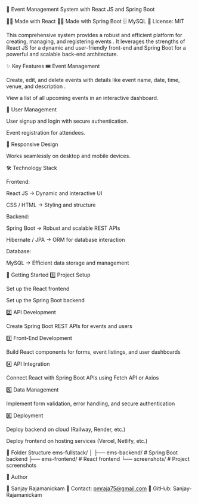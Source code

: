 🎉 Event Management System with React JS and Spring Boot

👨‍💻 Made with React
👨‍💻 Made with Spring Boot
🗄️ MySQL
📜 License: MIT

This comprehensive system provides a robust and efficient platform for creating, managing, and registering events .
It leverages the strengths of React JS for a dynamic and user-friendly front-end and Spring Boot for a powerful and scalable back-end architecture.

✨ Key Features
🎟️ Event Management

Create, edit, and delete events with details like event name, date, time, venue, and description .

View a list of all upcoming events in an interactive dashboard.

👤 User Management

User signup and login with secure authentication.

Event registration for attendees.

📱 Responsive Design

Works seamlessly on desktop and mobile devices.

🛠 Technology Stack

Frontend:

React JS → Dynamic and interactive UI

CSS / HTML → Styling and structure

Backend:

Spring Boot → Robust and scalable REST APIs

Hibernate / JPA → ORM for database interaction

Database:

MySQL → Efficient data storage and management

🚀 Getting Started
1️⃣ Project Setup

Set up the React frontend

Set up the Spring Boot backend

2️⃣ API Development

Create Spring Boot REST APIs for events and users

3️⃣ Front-End Development

Build React components for forms, event listings, and user dashboards

4️⃣ API Integration

Connect React with Spring Boot APIs using Fetch API or Axios

5️⃣ Data Management

Implement form validation, error handling, and secure authentication

6️⃣ Deployment

Deploy backend on cloud (Railway, Render, etc.)

Deploy frontend on hosting services (Vercel, Netlify, etc.)

📂 Folder Structure
ems-fullstack/
│
├── ems-backend/       # Spring Boot backend
├── ems-frontend/      # React frontend
└── screenshots/       # Project screenshots

📌 Author

👤 Sanjay Rajamanickam
📧 Contact: pmraja75@gmail.com
🔗 GitHub: Sanjay-Rajamanickam
